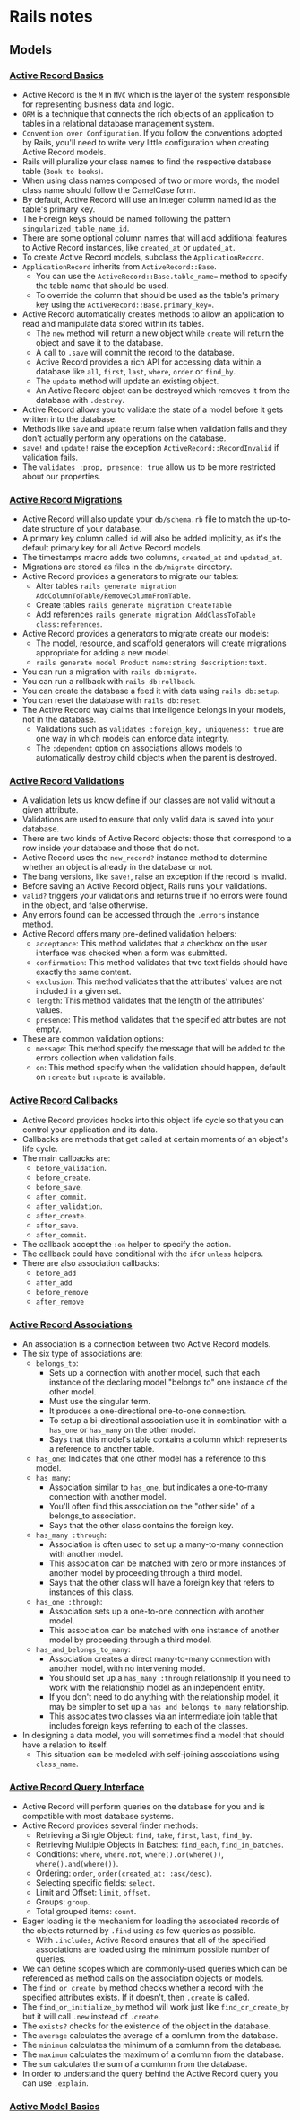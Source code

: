 # Rails notes

## Models

### [Active Record Basics](https://guides.rubyonrails.org/active_record_basics.html)

- Active Record is the `M` in `MVC` which is the layer of the system responsible for representing business data and logic.
- `ORM` is a technique that connects the rich objects of an application to tables in a relational database management system.
- `Convention over Configuration`. If you follow the conventions adopted by Rails, you'll need to write very little configuration when creating Active Record models.
- Rails will pluralize your class names to find the respective database table (`Book to books`).
- When using class names composed of two or more words, the model class name should follow the CamelCase form.
- By default, Active Record will use an integer column named id as the table's primary key.
- The Foreign keys should be named following the pattern `singularized_table_name_id`.
- There are some optional column names that will add additional features to Active Record instances, like `created_at` or `updated_at`.
- To create Active Record models, subclass the `ApplicationRecord`.
- `ApplicationRecord` inherits from `ActiveRecord::Base`.
  - You can use the `ActiveRecord::Base.table_name=` method to specify the table name that should be used.
  - To override the column that should be used as the table's primary key using the `ActiveRecord::Base.primary_key=`.
- Active Record automatically creates methods to allow an application to read and manipulate data stored within its tables.
  - The `new` method will return a new object while `create` will return the object and save it to the database.
  - A call to `.save` will commit the record to the database.
  - Active Record provides a rich API for accessing data within a database like `all`, `first`, `last`, `where`, `order` or `find_by`.
  - The `update` method will update an existing object.
  - An Active Record object can be destroyed which removes it from the database with `.destroy`.
- Active Record allows you to validate the state of a model before it gets written into the database.
- Methods like `save` and `update` return false when validation fails and they don't actually perform any operations on the database.
- `save!` and `update!` raise the exception `ActiveRecord::RecordInvalid` if validation fails.
- The `validates :prop, presence: true` allow us to be more restricted about our properties.

### [Active Record Migrations](https://guides.rubyonrails.org/active_record_migrations.html)

- Active Record will also update your `db/schema.rb` file to match the up-to-date structure of your database.
- A primary key column called `id` will also be added implicitly, as it's the default primary key for all Active Record models.
- The timestamps macro adds two columns, `created_at` and `updated_at`.
- Migrations are stored as files in the `db/migrate` directory.
- Active Record provides a generators to migrate our tables:
  - Alter tables `rails generate migration AddColumnToTable/RemoveColumnFromTable`.
  - Create tables `rails generate migration CreateTable`
  - Add references `rails generate migration AddClassToTable class:references`.
- Active Record provides a generators to migrate create our models:
  - The model, resource, and scaffold generators will create migrations appropriate for adding a new model.
  - `rails generate model Product name:string description:text`.
- You can run a migration with `rails db:migrate`.
- You can run a rollback with `rails db:rollback`.
- You can create the database a feed it with data using `rails db:setup`.
- You can reset the database with `rails db:reset`.
- The Active Record way claims that intelligence belongs in your models, not in the database.
  - Validations such as `validates :foreign_key, uniqueness: true` are one way in which models can enforce data integrity. 
  - The `:dependent` option on associations allows models to automatically destroy child objects when the parent is destroyed. 

### [Active Record Validations](https://guides.rubyonrails.org/active_record_validations.html)

- A validation lets us know define if our classes are not valid without a given attribute.
- Validations are used to ensure that only valid data is saved into your database.
- There are two kinds of Active Record objects: those that correspond to a row inside your database and those that do not.
- Active Record uses the `new_record?` instance method to determine whether an object is already in the database or not.
- The bang versions, like `save!`, raise an exception if the record is invalid.
- Before saving an Active Record object, Rails runs your validations.
- `valid?` triggers your validations and returns true if no errors were found in the object, and false otherwise.
- Any errors found can be accessed through the `.errors` instance method.
- Active Record offers many pre-defined validation helpers:
  - `acceptance`: This method validates that a checkbox on the user interface was checked when a form was submitted.
  - `confirmation`: This method validates that two text fields should have exactly the same content.
  - `exclusion`: This method validates that the attributes' values are not included in a given set.
  - `length`: This method validates that the length of the attributes' values.
  - `presence`: This method validates that the specified attributes are not empty.
- These are common validation options:
  - `message`: This method specify the message that will be added to the errors collection when validation fails.
  - `on`: This method specify when the validation should happen, default on `:create` but `:update` is available.

### [Active Record Callbacks](https://guides.rubyonrails.org/active_record_callbacks.html)

- Active Record provides hooks into this object life cycle so that you can control your application and its data.
- Callbacks are methods that get called at certain moments of an object's life cycle.
- The main callbacks are:
  - `before_validation`.
  - `before_create`.
  - `before_save`.
  - `after_commit`.
  - `after_validation`.
  - `after_create`.
  - `after_save`.
  - `after_commit`.
- The callback accept the `:on` helper to specify the action.
- The callback could have conditional with the `if`or `unless` helpers.
- There are also association callbacks:
  - `before_add`
  - `after_add`
  - `before_remove`
  - `after_remove`

### [Active Record Associations](https://guides.rubyonrails.org/association_basics.html)

- An association is a connection between two Active Record models.
- The six type of associations are:
  - `belongs_to`: 
    - Sets up a connection with another model, such that each instance of the declaring model "belongs to" one instance of the other model.
    - Must use the singular term.
    - It produces a one-directional one-to-one connection.
    - To setup a bi-directional association use it in combination with a `has_one` or `has_many` on the other model.
    - Says that this model's table contains a column which represents a reference to another table.
  - `has_one`: Indicates that one other model has a reference to this model. 
  - `has_many`: 
    - Association similar to `has_one`, but indicates a one-to-many connection with another model.
    - You'll often find this association on the "other side" of a belongs_to association.
    - Says that the other class contains the foreign key.
  - `has_many :through`:
    - Association is often used to set up a many-to-many connection with another model.
    - This association can be matched with zero or more instances of another model by proceeding through a third model.
    - Says that the other class will have a foreign key that refers to instances of this class.
  - `has_one :through`:
    - Association sets up a one-to-one connection with another model.
    - This association can be matched with one instance of another model by proceeding through a third model.
  - `has_and_belongs_to_many`:
    - Association creates a direct many-to-many connection with another model, with no intervening model.
    - You should set up a `has_many :through` relationship if you need to work with the relationship model as an independent entity.
    - If you don't need to do anything with the relationship model, it may be simpler to set up a `has_and_belongs_to_many` relationship.
    - This associates two classes via an intermediate join table that includes foreign keys referring to each of the classes.
- In designing a data model, you will sometimes find a model that should have a relation to itself.
  -  This situation can be modeled with self-joining associations using `class_name`.

### [Active Record Query Interface](https://guides.rubyonrails.org/active_record_querying.html)

- Active Record will perform queries on the database for you and is compatible with most database systems.
- Active Record provides several finder methods:
  - Retrieving a Single Object: `find`, `take`, `first`, `last`, `find_by`.
  - Retrieving Multiple Objects in Batches: `find_each`, `find_in_batches`.
  - Conditions: `where`, `where.not`, `where().or(where())`, `where().and(where())`.
  - Ordering: `order`, `order(created_at: :asc/desc)`.
  - Selecting specific fields: `select`.
  - Limit and Offset: `limit`, `offset`.
  - Groups: `group`.
  - Total grouped items: `count`.
- Eager loading is the mechanism for loading the associated records of the objects returned by `.find` using as few queries as possible.
  - With `.includes`, Active Record ensures that all of the specified associations are loaded using the minimum possible number of queries.
- We can define scopes which are commonly-used queries which can be referenced as method calls on the association objects or models.
- The `find_or_create_by` method checks whether a record with the specified attributes exists. If it doesn't, then `.create` is called.
- The `find_or_initialize_by` method will work just like `find_or_create_by` but it will call `.new` instead of `.create`.
- The `exists?` checks for the existence of the object in the database.
- The `average` calculates the average of a comlumn from the database.
- The `minimum` calculates the minimum of a comlumn from the database.
- The `maximum` calculates the maximum of a comlumn from the database.
- The `sum` calculates the sum of a comlumn from the database.
- In order to understand the query behind the Active Record query you can use `.explain`.

### [Active Model Basics](https://guides.rubyonrails.org/active_model_basics.html)
